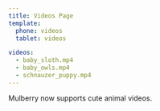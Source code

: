 ```yaml
---
title: Videos Page
template: 
  phone: videos
  tablet: videos

videos:
  - baby_sloth.mp4
  - baby_owls.mp4
  - schnauzer_puppy.mp4
---
```


Mulberry now supports cute animal videos.
